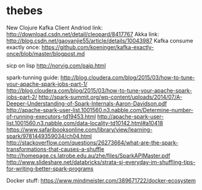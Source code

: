 # thebes
New Clojure Kafka Client
Andriod link: http://download.csdn.net/detail/cleopard/8417767
Akka link: http://blog.csdn.net/gaoyanjie55/article/details/10043987
Kafka consume exactly once: https://github.com/koeninger/kafka-exactly-once/blob/master/blogpost.md

sicp
on lisp
http://norvig.com/paip.html


spark-tunning guide: 
http://blog.cloudera.com/blog/2015/03/how-to-tune-your-apache-spark-jobs-part-1/
http://blog.cloudera.com/blog/2015/03/how-to-tune-your-apache-spark-jobs-part-2/
http://spark-summit.org/wp-content/uploads/2014/07/A-Deeper-Understanding-of-Spark-Internals-Aaron-Davidson.pdf
http://apache-spark-user-list.1001560.n3.nabble.com/Determine-number-of-running-executors-td19453.html
http://apache-spark-user-list.1001560.n3.nabble.com/data-locality-td10142.html#a10418
https://www.safaribooksonline.com/library/view/learning-spark/9781449359034/ch04.html
http://stackoverflow.com/questions/26273664/what-are-the-spark-transformations-that-causes-a-shuffle
http://homepage.cs.latrobe.edu.au/zhe/files/SparkAPIMaster.pdf
http://www.slideshare.net/databricks/strata-sj-everyday-im-shuffling-tips-for-writing-better-spark-programs

Docker stuff: https://www.mindmeister.com/389671722/docker-ecosystem
